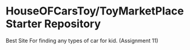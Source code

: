 # HouseOFCarsToy/ToyMarketPlace Starter Repository

Best Site For finding any types of car for kid. (Assignment 11)